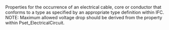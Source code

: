 Properties for the occurrence of an electrical cable, core or conductor that conforms to a type as specified by an appropriate type definition within IFC. NOTE: Maximum allowed voltage drop should be derived from the property within Pset_ElectricalCircuit.
